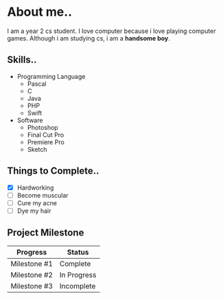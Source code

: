 # About me..
I am a year 2 cs student. I love computer because i love playing computer games.
Although i am studying cs, i am a **handsome boy**.

## Skills..
* Programming Language
  * Pascal
  * C
  * Java 
  * PHP
  * Swift
* Software
  * Photoshop
  * Final Cut Pro
  * Premiere Pro
  * Sketch

## Things to Complete..
- [x] Hardworking
- [ ] Become muscular
- [ ] Cure my acne
- [ ] Dye my hair

## Project Milestone
Progress | Status
---------- | ----------
Milestone #1 | Complete
Milestone #2 | In Progress
Milestone #3 | Incomplete

